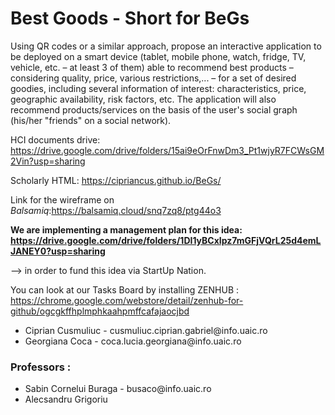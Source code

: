 # Best Goods - Short for BeGs
Using QR codes or a similar approach, propose an interactive application to be deployed on a smart device (tablet, mobile phone, watch, fridge, TV, vehicle, etc. – at least 3 of them) able to recommend best products – considering quality, price, various restrictions,... – for a set of desired goodies, including several information of interest: characteristics, price, geographic availability, risk factors, etc. The application will also recommend products/services on the basis of the user's social graph (his/her "friends" on a social network).

HCI documents drive: https://drive.google.com/drive/folders/15ai9eOrFnwDm3_Pt1wjyR7FCWsGM2Vin?usp=sharing

Scholarly HTML: https://cipriancus.github.io/BeGs/

Link for the wireframe on *Balsamiq*:https://balsamiq.cloud/snq7zq8/ptg44o3

**We are implementing a management plan for this idea: https://drive.google.com/drive/folders/1DI1yBCxIpz7mGFjVQrL25d4emLJANEY0?usp=sharing** 

--> in order to fund this idea via StartUp Nation.

You can look at our Tasks Board by installing ZENHUB : https://chrome.google.com/webstore/detail/zenhub-for-github/ogcgkffhplmphkaahpmffcafajaocjbd

<ul>
  <li>Ciprian Cusmuliuc - cusmuliuc.ciprian.gabriel@info.uaic.ro </li>
  <li>Georgiana Coca - coca.lucia.georgiana@info.uaic.ro</li>
</ul>

<h3>Professors :</h3>

<ul>
  <li>Sabin Cornelui Buraga - busaco@info.uaic.ro</li>
  <li>Alecsandru Grigoriu</li>
</ul>

